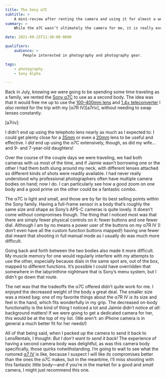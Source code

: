 ```yaml
---
title: The Sony α7C
subtitle: >
    A mini-review after renting the camera and using it for almost a week back in July.
summary: >
    While the α7C wasn’t ultimately the camera for me, it is really excellent, and I highly recommend it—if its trade of a super-light body in exchange for fewer physical controls works for you.

date: 2021-09-25T11:30:00-0600

qualifiers:
    audience: >
        People interested in photography and photography gear.

tags:
    - photography
    - Sony Alpha

---
```


Back in July, knowing we were going to be spending some time traveling as a family, we rented the [Sony α7C][a7c] to use as a second body. The idea was that it would free me up to use the [100–400mm lens][100-400] and [1.4× teleconverter][tc] I *also* rented for the trip with my [α7R IV][a7riv], without needing to swap lenses constantly.

[a7c]: https://www.sony.com/electronics/interchangeable-lens-cameras/ilce-7c/specifications
[100-400]: https://electronics.sony.com/imaging/lenses/full-frame-e-mount/p/sel100400gm
[tc]: https://electronics.sony.com/imaging/lenses/all-e-mount/p/sel14tc
[a7riv]: 

I didn’t end up using the telephoto lens nearly as much as I expected to: I could get plenty close for a [35mm][35] or even a [20mm][20] lens to be useful and effective. I *did* end up using the α7C extensively, though, as did my wife… and 9- and 7-year-old daughters!

[35]: https://electronics.sony.com/imaging/lenses/all-e-mount/p/sel35f18f
[20]: https://electronics.sony.com/imaging/lenses/all-e-mount/p/sel20f18g

Over the course of the couple days we were traveling, we had both cameras with us most of the time, and if Jaimie wasn’t borrowing one or the other I had them both slung around my neck, with different lenses attached so different kinds of shots were readily available. I had never really understood why professional photographers often have multiple camera bodies on hand; now I do. I can particularly see how a good zoom on one body and a good prime on the other could be a fantastic combo.

The α7C is light and small, and those are by far its best selling points within the Sony family. Having a full-frame sensor in a body that’s roughly the same size and shape as Sony’s APS-C cameras is quite lovely. It doesn’t come without compromises though. The thing that I noticed most was that there are simply fewer physical controls on it: fewer buttons and one fewer dial. Although I am by no means a power user of the buttons on my α7R IV (I don’t even have all the custom function buttons mapped!) having one fewer dial meant that shooting in full manual mode as I usually do was much more difficult.

Going back and forth between the two bodies also made it more difficult. My muscle memory for one would regularly interfere with my attempts to use the other, especially because dials in the same spot are, out of the box, mapped to different functions. It’s possible I could have overridden that somewhere in the labyrinthine nightmare that is Sony’s menu system, but I didn’t go down that route.

The net was that the tradeoffs the α7C offered didn’t quite work for me. I enjoyed the decreased weight of the body a great deal. The smaller size was a mixed bag: one of my favorite things about the α7R IV *is* its size and feel in the hand, which fits wonderfully in my grip. The decreased on-body functionality is the kind of thing I noticed a lot and Jaimie didn’t notice *at all*: background matters! If we were going to get a dedicated camera for her, this would be at the top of my list. (We aren’t: an iPhone camera is in general a much better fit for her needs!)

All of that being said, when I packed up the camera to send it back to LensRentals, I thought: <i>But I don’t *want* to send it back!</i> The experience of having a second camera body was delightful, as was this camera body specifically, those quirks notwithstanding. I’m going to wait to see what the rumored [α7 IV][a7iv] is like, because I suspect I will like *its* compromises better than the ones the α7C makes, but in the meantime, I’ll miss shooting with this fantastic little body—and if you’re in the market for a good and *small* camera, I might just recommend this one.

[a7iv]: https://fstoppers.com/gear/sony-a7-iv-coming-october-33-megapixel-sensor-577431